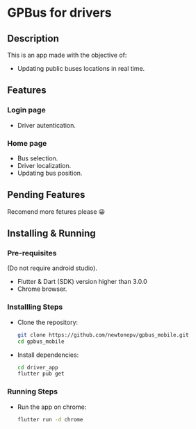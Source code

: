 # GPBus for drivers

## Description
This is an app made with the objective of: 
- Updating public buses locations in real time.

## Features
### Login page
- Driver autentication.
### Home page
- Bus selection.
- Driver localization.
- Updating bus position.

## Pending Features
Recomend more fetures please 😀

## Installing & Running
### Pre-requisites
(Do not require android studio).
- Flutter & Dart (SDK) version higher than 3.0.0
- Chrome browser.
### Installling Steps
- Clone the repository:
  ```bash
  git clone https://github.com/newtonepv/gpbus_mobile.git
  cd gpbus_mobile
  ```
- Install dependencies:
  ```bash
  cd driver_app
  flutter pub get
  ```
### Running Steps
- Run the app on chrome:
  ```bash
  flutter run -d chrome
  ```
